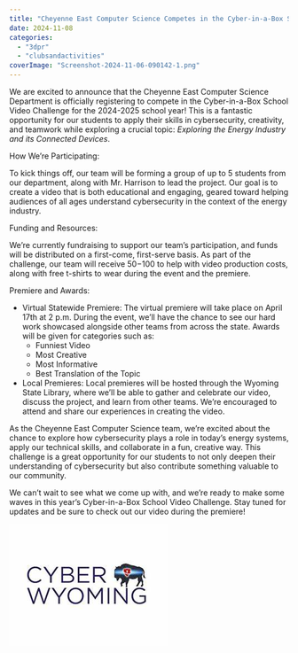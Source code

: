 ```yaml
---
title: "Cheyenne East Computer Science Competes in the Cyber-in-a-Box School Video Challenge!"
date: 2024-11-08
categories: 
  - "3dpr"
  - "clubsandactivities"
coverImage: "Screenshot-2024-11-06-090142-1.png"
---
```


We are excited to announce that the Cheyenne East Computer Science Department is officially registering to compete in the Cyber-in-a-Box School Video Challenge for the 2024-2025 school year! This is a fantastic opportunity for our students to apply their skills in cybersecurity, creativity, and teamwork while exploring a crucial topic: _Exploring the Energy Industry and its Connected Devices_.

How We’re Participating:

To kick things off, our team will be forming a group of up to 5 students from our department, along with Mr. Harrison to lead the project. Our goal is to create a video that is both educational and engaging, geared toward helping audiences of all ages understand cybersecurity in the context of the energy industry.

Funding and Resources:

We’re currently fundraising to support our team’s participation, and funds will be distributed on a first-come, first-serve basis. As part of the challenge, our team will receive $50-$100 to help with video production costs, along with free t-shirts to wear during the event and the premiere.

Premiere and Awards:

- Virtual Statewide Premiere: The virtual premiere will take place on April 17th at 2 p.m. During the event, we’ll have the chance to see our hard work showcased alongside other teams from across the state. Awards will be given for categories such as:
    - Funniest Video
    - Most Creative
    - Most Informative
    - Best Translation of the Topic
- Local Premieres: Local premieres will be hosted through the Wyoming State Library, where we’ll be able to gather and celebrate our video, discuss the project, and learn from other teams. We’re encouraged to attend and share our experiences in creating the video.

As the Cheyenne East Computer Science team, we’re excited about the chance to explore how cybersecurity plays a role in today’s energy systems, apply our technical skills, and collaborate in a fun, creative way. This challenge is a great opportunity for our students to not only deepen their understanding of cybersecurity but also contribute something valuable to our community.

We can’t wait to see what we come up with, and we’re ready to make some waves in this year’s Cyber-in-a-Box School Video Challenge. Stay tuned for updates and be sure to check out our video during the premiere!

![](images/Screenshot-2024-11-06-090142.png)
